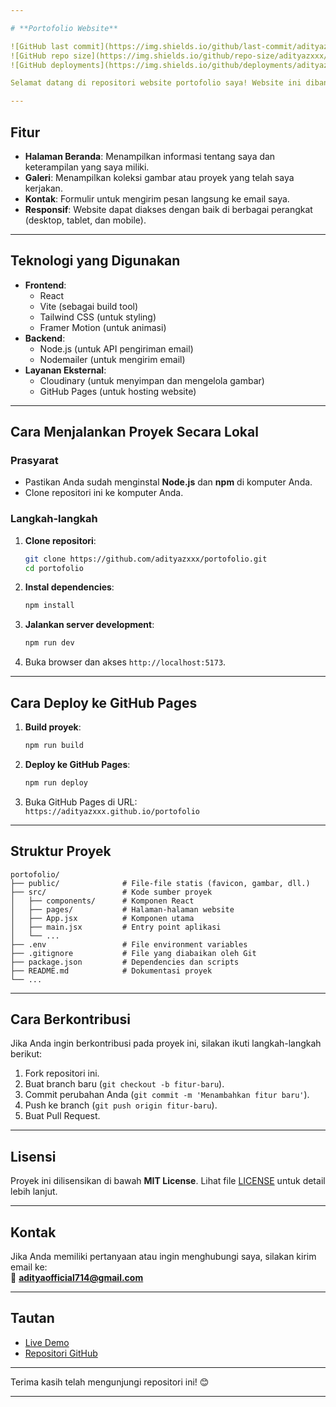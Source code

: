 ```yaml
---

# **Portofolio Website**

![GitHub last commit](https://img.shields.io/github/last-commit/adityazxxx/Portofolio)
![GitHub repo size](https://img.shields.io/github/repo-size/adityazxxx/Portofolio)
![GitHub deployments](https://img.shields.io/github/deployments/adityazxxx/Portofolio/github-pages)

Selamat datang di repositori website portofolio saya! Website ini dibangun menggunakan **React** dan di-deploy ke **GitHub Pages**. Website ini menampilkan informasi tentang saya, proyek-proyek yang telah saya kerjakan, dan cara menghubungi saya.

---
```


## **Fitur**
- **Halaman Beranda**: Menampilkan informasi tentang saya dan keterampilan yang saya miliki.
- **Galeri**: Menampilkan koleksi gambar atau proyek yang telah saya kerjakan.
- **Kontak**: Formulir untuk mengirim pesan langsung ke email saya.
- **Responsif**: Website dapat diakses dengan baik di berbagai perangkat (desktop, tablet, dan mobile).

---

## **Teknologi yang Digunakan**
- **Frontend**:
  - React
  - Vite (sebagai build tool)
  - Tailwind CSS (untuk styling)
  - Framer Motion (untuk animasi)
- **Backend**:
  - Node.js (untuk API pengiriman email)
  - Nodemailer (untuk mengirim email)
- **Layanan Eksternal**:
  - Cloudinary (untuk menyimpan dan mengelola gambar)
  - GitHub Pages (untuk hosting website)

---

## **Cara Menjalankan Proyek Secara Lokal**

### **Prasyarat**
- Pastikan Anda sudah menginstal **Node.js** dan **npm** di komputer Anda.
- Clone repositori ini ke komputer Anda.

### **Langkah-langkah**
1. **Clone repositori**:
   ```bash
   git clone https://github.com/adityazxxx/portofolio.git
   cd portofolio
   ```

2. **Instal dependencies**:
   ```bash
   npm install
   ```

3. **Jalankan server development**:
   ```bash
   npm run dev
   ```

4. Buka browser dan akses `http://localhost:5173`.

---

## **Cara Deploy ke GitHub Pages**

1. **Build proyek**:
   ```bash
   npm run build
   ```

2. **Deploy ke GitHub Pages**:
   ```bash
   npm run deploy
   ```

3. Buka GitHub Pages di URL:  
   `https://adityazxxx.github.io/portofolio`

---

## **Struktur Proyek**
```
portofolio/
├── public/              # File-file statis (favicon, gambar, dll.)
├── src/                 # Kode sumber proyek
│   ├── components/      # Komponen React
│   ├── pages/           # Halaman-halaman website
│   ├── App.jsx          # Komponen utama
│   ├── main.jsx         # Entry point aplikasi
│   └── ...
├── .env                 # File environment variables
├── .gitignore           # File yang diabaikan oleh Git
├── package.json         # Dependencies dan scripts
├── README.md            # Dokumentasi proyek
└── ...
```

---

## **Cara Berkontribusi**
Jika Anda ingin berkontribusi pada proyek ini, silakan ikuti langkah-langkah berikut:
1. Fork repositori ini.
2. Buat branch baru (`git checkout -b fitur-baru`).
3. Commit perubahan Anda (`git commit -m 'Menambahkan fitur baru'`).
4. Push ke branch (`git push origin fitur-baru`).
5. Buat Pull Request.

---

## **Lisensi**
Proyek ini dilisensikan di bawah **MIT License**. Lihat file [LICENSE](LICENSE) untuk detail lebih lanjut.

---

## **Kontak**
Jika Anda memiliki pertanyaan atau ingin menghubungi saya, silakan kirim email ke:  
📧 **adityaofficial714@gmail.com**

---

## **Tautan**
- [Live Demo](https://adityazxxx.github.io/portofolio)
- [Repositori GitHub](https://github.com/adityazxxx/portofolio)

---

Terima kasih telah mengunjungi repositori ini! 😊

---
